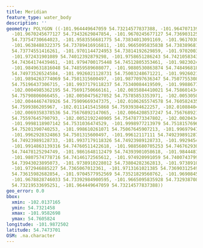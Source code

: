 ```yaml
---
title: Meridian
feature_type: water_body
description: ''
geometry: POLYGON ((-101.964449647059 54.73214577837388, -101.964707139128 54.73288915068419,
  -101.9670245677127 54.73432629847854, -101.9670245677127 54.73690312549416, -101.9582698374938
  54.73754730664023, -101.9583556681775 54.73834013091169, -101.9617030650291 54.73863743601331,
  -101.9638488322375 54.73789416916811, -101.9665095835838 54.73838968191382, -101.9675395518417
  54.73774551416261, -101.9701144724953 54.73814192629859, -101.970200303188 54.73962843726047,
  -101.972431901089 54.74012392879298, -101.9758651286243 54.74210583431359, -101.9787833720306
  54.74364174439461, -101.9794700175448 54.74512805353461, -101.9823024302584 54.74755557449731,
  -101.9849631816048 54.74859589608077, -101.9880530863874 54.7484968189865, -101.9907996684174
  54.74973526524584, -101.9926021128731 54.75003248671221, -101.9926021128731 54.75132042119007,
  -101.9894263774069 54.7501315600497, -101.9877097636347 54.75077553083349, -101.9898555308432
  54.75196437306715, -101.9937179118237 54.75340084419509, -101.998867753131 54.75567928007267,
  -102.0004985362195 54.75691750666161, -102.0035884410021 54.75860143404451, -102.0035884410021
  54.75790806066455, -102.0050475627052 54.75785853353971, -102.0053050547742 54.75835380205814,
  -102.0044467478926 54.75909669347375, -102.0106265574578 54.7605824354041, -102.0137164622405
  54.7599386205967, -102.0111415415868 54.75939384622257, -102.0108840495268 54.75865096026043,
  -102.0069358378536 54.75676892147065, -102.0064208537247 54.75676892147065, -102.0052192240905
  54.75597645790793, -102.0052192240905 54.75478773347802, -102.0020434886153 54.75349990929051,
  -101.9998118907142 54.7531036474529, -101.9998977213979 54.75181576969638, -101.9980094462585
  54.75201390740253, -101.998610261071 54.75067645907213, -101.9969794779916 54.75067645907213,
  -101.9962928324863 54.7501315600497, -101.99612117111 54.74923989128733, -101.9952628642285
  54.74923989128733, -101.9937179118326 54.74923989128733, -101.9929454356347 54.74750603470783,
  -101.9914863139316 54.74760511422618, -101.9885680705253 54.74676293059022, -101.9861648112479
  54.74478125294749, -101.9861648112479 54.74393901058618, -101.9844481974758 54.74245265781018,
  -101.9807574778716 54.74146172565612, -101.974920991059 54.74007437991217, -101.9757792979406
  54.73943023895073, -101.9738910228012 54.73804282362813, -101.9738910228012 54.73705178359081,
  -101.972946885227 54.7365067012361, -101.9713161021385 54.73690312549416, -101.9701144725043
  54.73615982682854, -101.9704577952569 54.73521829560762, -101.9690845042465 54.73412807422689,
  -101.9678828746033 54.73392984900595, -101.9665095835928 54.7329387083531, -101.9663379222165
  54.73219533695251, -101.964449647059 54.73214577837388))
geo_error: 0.0
bbox:
  xmin: -102.0137165
  ymin: 54.7321458
  xmax: -101.9582698
  ymax: 54.7605824
longitude: -101.9872502
latitude: 54.7473701
OSM: .na.character
---
```

